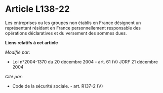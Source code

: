 # Article L138-22

Les entreprises ou les groupes non établis en France désignent un représentant résidant en France personnellement responsable
des opérations déclaratives et du versement des sommes dues.

**Liens relatifs à cet article**

_Modifié par_:

  - Loi n°2004-1370 du 20 décembre 2004 - art. 61 (V) JORF 21 décembre 2004

_Cité par_:

  - Code de la sécurité sociale. - art. R137-2 (V)
